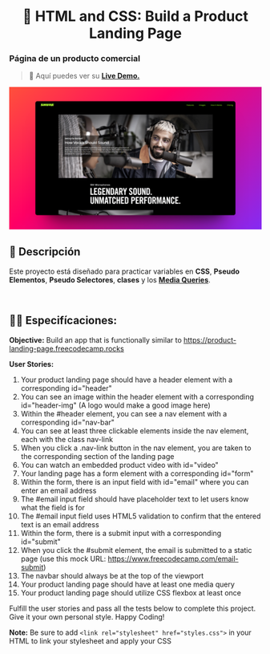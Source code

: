 <div align='center'>

# 🎨 HTML and CSS: Build a Product Landing Page

</div>

### Página de un producto comercial

> 🧩 Aquí puedes ver su [**Live Demo.**](https://product-landing-page-abraham.netlify.app/)

![vista-previa](./media/public/preview/01-page-preview.png)

## 🚀 Descripción

Este proyecto está diseñado para practicar variables en **CSS**, **Pseudo Elementos**, **Pseudo Selectores**, **clases** y los [**Media Queries**](https://developer.mozilla.org/en-US/docs/Web/CSS/CSS_media_queries/Using_media_queries).

<br>

## 🧞‍♂️ Especifícaciones:

**Objective:** Build an app that is functionally similar to https://product-landing-page.freecodecamp.rocks

**User Stories:**

1. Your product landing page should have a header element with a corresponding id="header"
2. You can see an image within the header element with a corresponding id="header-img" (A logo would make a good image here)
3. Within the #header element, you can see a nav element with a corresponding id="nav-bar"
4. You can see at least three clickable elements inside the nav element, each with the class nav-link
5. When you click a .nav-link button in the nav element, you are taken to the corresponding section of the landing page
6. You can watch an embedded product video with id="video"
7. Your landing page has a form element with a corresponding id="form"
8. Within the form, there is an input field with id="email" where you can enter an email address
9. The #email input field should have placeholder text to let users know what the field is for
10. The #email input field uses HTML5 validation to confirm that the entered text is an email address
11. Within the form, there is a submit input with a corresponding id="submit"
12. When you click the #submit element, the email is submitted to a static page (use this mock URL: https://www.freecodecamp.com/email-submit)
13. The navbar should always be at the top of the viewport
14. Your product landing page should have at least one media query
15. Your product landing page should utilize CSS flexbox at least once

Fulfill the user stories and pass all the tests below to complete this project. Give it your own personal style. Happy Coding!

**Note:** Be sure to add `<link rel="stylesheet" href="styles.css">` in your HTML to link your stylesheet and apply your CSS

